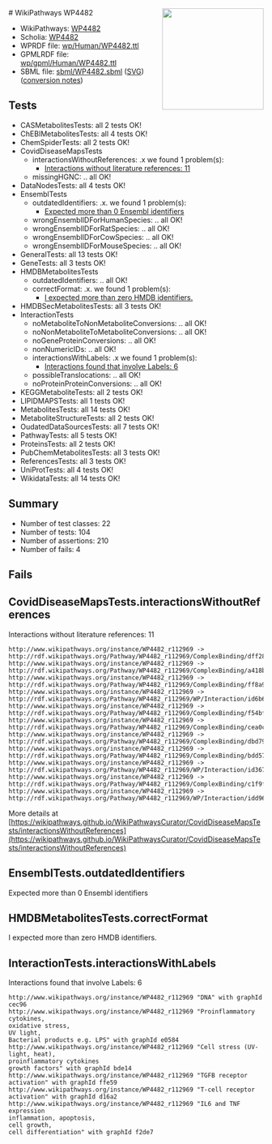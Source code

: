 <img style="float: right; width: 200px" src="../logo.png" />
# WikiPathways WP4482

* WikiPathways: [WP4482](https://identifiers.org/wikipathways:WP4482)
* Scholia: [WP4482](https://scholia.toolforge.org/wikipathways/WP4482)
* WPRDF file: [wp/Human/WP4482.ttl](../wp/Human/WP4482.ttl)
* GPMLRDF file: [wp/gpml/Human/WP4482.ttl](../wp/gpml/Human/WP4482.ttl)
* SBML file: [sbml/WP4482.sbml](../sbml/WP4482.sbml) ([SVG](../sbml/WP4482.svg)) ([conversion notes](../sbml/WP4482.txt))

## Tests
* CASMetabolitesTests: all 2 tests OK!
* ChEBIMetabolitesTests: all 4 tests OK!
* ChemSpiderTests: all 2 tests OK!
* CovidDiseaseMapsTests
    * interactionsWithoutReferences: .x we found 1 problem(s):
        * [Interactions without literature references: 11](#9701cce2)
    * missingHGNC: .. all OK!
* DataNodesTests: all 4 tests OK!
* EnsemblTests
    * outdatedIdentifiers: .x. we found 1 problem(s):
        * [Expected more than 0 Ensembl identifiers](#f44398b7)
    * wrongEnsemblIDForHumanSpecies: .. all OK!
    * wrongEnsemblIDForRatSpecies: .. all OK!
    * wrongEnsemblIDForCowSpecies: .. all OK!
    * wrongEnsemblIDForMouseSpecies: .. all OK!
* GeneralTests: all 13 tests OK!
* GeneTests: all 3 tests OK!
* HMDBMetabolitesTests
    * outdatedIdentifiers: .. all OK!
    * correctFormat: .x. we found 1 problem(s):
        * [I expected more than zero HMDB identifiers.](#ad154c1e)
* HMDBSecMetabolitesTests: all 3 tests OK!
* InteractionTests
    * noMetaboliteToNonMetaboliteConversions: .. all OK!
    * noNonMetaboliteToMetaboliteConversions: .. all OK!
    * noGeneProteinConversions: .. all OK!
    * nonNumericIDs: .. all OK!
    * interactionsWithLabels: .x we found 1 problem(s):
        * [Interactions found that involve Labels: 6](#630d267d)
    * possibleTranslocations: .. all OK!
    * noProteinProteinConversions: .. all OK!
* KEGGMetaboliteTests: all 2 tests OK!
* LIPIDMAPSTests: all 1 tests OK!
* MetabolitesTests: all 14 tests OK!
* MetaboliteStructureTests: all 2 tests OK!
* OudatedDataSourcesTests: all 7 tests OK!
* PathwayTests: all 5 tests OK!
* ProteinsTests: all 2 tests OK!
* PubChemMetabolitesTests: all 3 tests OK!
* ReferencesTests: all 3 tests OK!
* UniProtTests: all 4 tests OK!
* WikidataTests: all 14 tests OK!


## Summary

* Number of test classes: 22
* Number of tests: 104
* Number of assertions: 210
* Number of fails: 4

## Fails

<a name="9701cce2" />

## CovidDiseaseMapsTests.interactionsWithoutReferences

Interactions without literature references: 11
```
http://www.wikipathways.org/instance/WP4482_r112969 -> http://rdf.wikipathways.org/Pathway/WP4482_r112969/ComplexBinding/dff28
http://www.wikipathways.org/instance/WP4482_r112969 -> http://rdf.wikipathways.org/Pathway/WP4482_r112969/ComplexBinding/a418b
http://www.wikipathways.org/instance/WP4482_r112969 -> http://rdf.wikipathways.org/Pathway/WP4482_r112969/ComplexBinding/ff8a9
http://www.wikipathways.org/instance/WP4482_r112969 -> http://rdf.wikipathways.org/Pathway/WP4482_r112969/WP/Interaction/id6b6e21f9
http://www.wikipathways.org/instance/WP4482_r112969 -> http://rdf.wikipathways.org/Pathway/WP4482_r112969/ComplexBinding/f54bf
http://www.wikipathways.org/instance/WP4482_r112969 -> http://rdf.wikipathways.org/Pathway/WP4482_r112969/ComplexBinding/cea0c
http://www.wikipathways.org/instance/WP4482_r112969 -> http://rdf.wikipathways.org/Pathway/WP4482_r112969/ComplexBinding/dbd79
http://www.wikipathways.org/instance/WP4482_r112969 -> http://rdf.wikipathways.org/Pathway/WP4482_r112969/ComplexBinding/bdd57
http://www.wikipathways.org/instance/WP4482_r112969 -> http://rdf.wikipathways.org/Pathway/WP4482_r112969/WP/Interaction/id36729466
http://www.wikipathways.org/instance/WP4482_r112969 -> http://rdf.wikipathways.org/Pathway/WP4482_r112969/ComplexBinding/c1f9f
http://www.wikipathways.org/instance/WP4482_r112969 -> http://rdf.wikipathways.org/Pathway/WP4482_r112969/WP/Interaction/idd9651bc4
```

More details at [https://wikipathways.github.io/WikiPathwaysCurator/CovidDiseaseMapsTests/interactionsWithoutReferences](https://wikipathways.github.io/WikiPathwaysCurator/CovidDiseaseMapsTests/interactionsWithoutReferences)

<a name="f44398b7" />

## EnsemblTests.outdatedIdentifiers

Expected more than 0 Ensembl identifiers
<a name="ad154c1e" />

## HMDBMetabolitesTests.correctFormat

I expected more than zero HMDB identifiers.
<a name="630d267d" />

## InteractionTests.interactionsWithLabels

Interactions found that involve Labels: 6
```
http://www.wikipathways.org/instance/WP4482_r112969 "DNA" with graphId cec96
http://www.wikipathways.org/instance/WP4482_r112969 "Proinflammatory cytokines,
oxidative stress,
UV light,
Bacterial products e.g. LPS" with graphId e0584
http://www.wikipathways.org/instance/WP4482_r112969 "Cell stress (UV-light, heat),
proinflammatory cytokines
growth factors" with graphId bde14
http://www.wikipathways.org/instance/WP4482_r112969 "TGFB receptor
activation" with graphId ffe59
http://www.wikipathways.org/instance/WP4482_r112969 "T-cell receptor
activation" with graphId d16a2
http://www.wikipathways.org/instance/WP4482_r112969 "IL6 and TNF expression
inflammation, apoptosis, 
cell growth, 
cell differentiation" with graphId f2de7
```

